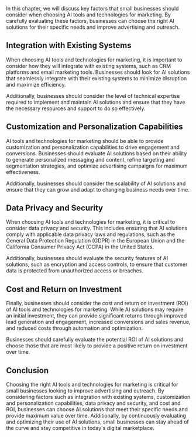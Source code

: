 
In this chapter, we will discuss key factors that small businesses should consider when choosing AI tools and technologies for marketing. By carefully evaluating these factors, businesses can choose the right AI solutions for their specific needs and improve advertising and outreach.

Integration with Existing Systems
---------------------------------

When choosing AI tools and technologies for marketing, it is important to consider how they will integrate with existing systems, such as CRM platforms and email marketing tools. Businesses should look for AI solutions that seamlessly integrate with their existing systems to minimize disruption and maximize efficiency.

Additionally, businesses should consider the level of technical expertise required to implement and maintain AI solutions and ensure that they have the necessary resources and support to do so effectively.

Customization and Personalization Capabilities
----------------------------------------------

AI tools and technologies for marketing should be able to provide customization and personalization capabilities to drive engagement and conversions. Businesses should evaluate AI solutions based on their ability to generate personalized messaging and content, refine targeting and segmentation strategies, and optimize advertising campaigns for maximum effectiveness.

Additionally, businesses should consider the scalability of AI solutions and ensure that they can grow and adapt to changing business needs over time.

Data Privacy and Security
-------------------------

When choosing AI tools and technologies for marketing, it is critical to consider data privacy and security. This includes ensuring that AI solutions comply with applicable data privacy laws and regulations, such as the General Data Protection Regulation (GDPR) in the European Union and the California Consumer Privacy Act (CCPA) in the United States.

Additionally, businesses should evaluate the security features of AI solutions, such as encryption and access controls, to ensure that customer data is protected from unauthorized access or breaches.

Cost and Return on Investment
-----------------------------

Finally, businesses should consider the cost and return on investment (ROI) of AI tools and technologies for marketing. While AI solutions may require an initial investment, they can provide significant returns through improved lead generation and engagement, increased conversions and sales revenue, and reduced costs through automation and optimization.

Businesses should carefully evaluate the potential ROI of AI solutions and choose those that are most likely to provide a positive return on investment over time.

Conclusion
----------

Choosing the right AI tools and technologies for marketing is critical for small businesses looking to improve advertising and outreach. By considering factors such as integration with existing systems, customization and personalization capabilities, data privacy and security, and cost and ROI, businesses can choose AI solutions that meet their specific needs and provide maximum value over time. Additionally, by continuously evaluating and optimizing their use of AI solutions, small businesses can stay ahead of the curve and stay competitive in today's digital marketplace.

